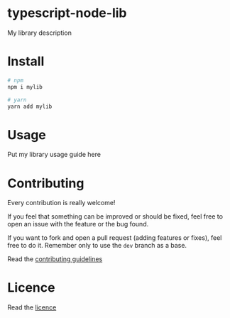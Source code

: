 typescript-node-lib
===================

My library description

# Install

```bash
# npm
npm i mylib

# yarn
yarn add mylib
```

# Usage

Put my library usage guide here

# Contributing

Every contribution is really welcome!

If you feel that something can be improved or should be fixed, feel free to open an issue with the feature or the bug found.

If you want to fork and open a pull request (adding features or fixes), feel free to do it. Remember only to use the `dev` branch as a base.

Read the [contributing guidelines](./CONTRIBUTING.md)

# Licence

Read the [licence](./LICENCE)
